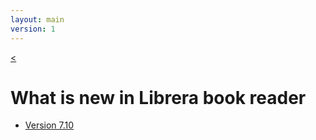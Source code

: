 ```yaml
---
layout: main
version: 1
---
```

[<](/wiki/)

# What is new in Librera book reader

* [Version 7.10](/wiki/what-is-new/7.10/)


    
